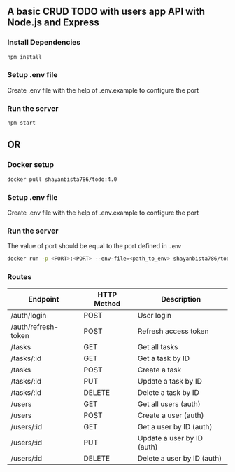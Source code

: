 ## A basic CRUD TODO with users app API with Node.js and Express

### Install Dependencies

```bash
npm install
```

### Setup .env file

Create .env file with the help of .env.example to configure the port

### Run the server

```bash
npm start
```

## OR

### Docker setup

```bash
docker pull shayanbista786/todo:4.0
```

### Setup .env file

Create .env file with the help of .env.example to configure the port


### Run the server

The value of port should be equal to the port defined in `.env`
```bash
docker run -p <PORT>:<PORT> --env-file=<path_to_env> shayanbista786/todo:4.0
```

### Routes

| Endpoint            | HTTP Method | Description                |
| -------------       | ----------- | -------------------------- |
| /auth/login         | POST        | User login                 |
| /auth/refresh-token | POST        | Refresh access token       |
| /tasks              | GET         | Get all tasks              |
| /tasks/:id          | GET         | Get a task by ID           |
| /tasks              | POST        | Create a task              |
| /tasks/:id          | PUT         | Update a task by ID        |
| /tasks/:id          | DELETE      | Delete a task by ID        |
| /users              | GET         | Get all users (auth)       |
| /users              | POST        | Create a user (auth)       |
| /users/:id          | GET         | Get a user by ID (auth)    |
| /users/:id          | PUT         | Update a user by ID (auth) |
| /users/:id          | DELETE      | Delete a user by ID (auth) |
